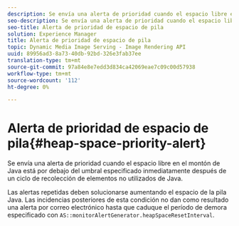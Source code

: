 ```yaml
---
description: Se envía una alerta de prioridad cuando el espacio libre en el montón de Java está por debajo del umbral especificado inmediatamente después de un ciclo de recolección de elementos no utilizados de Java.
seo-description: Se envía una alerta de prioridad cuando el espacio libre en el montón de Java está por debajo del umbral especificado inmediatamente después de un ciclo de recolección de elementos no utilizados de Java.
seo-title: Alerta de prioridad de espacio de pila
solution: Experience Manager
title: Alerta de prioridad de espacio de pila
topic: Dynamic Media Image Serving - Image Rendering API
uuid: 89956ad3-8a73-40db-92bd-326e3fab37ee
translation-type: tm+mt
source-git-commit: 97a84e8e7edd3d834ca42069eae7c09c00d57938
workflow-type: tm+mt
source-wordcount: '112'
ht-degree: 0%

---
```



# Alerta de prioridad de espacio de pila{#heap-space-priority-alert}

Se envía una alerta de prioridad cuando el espacio libre en el montón de Java está por debajo del umbral especificado inmediatamente después de un ciclo de recolección de elementos no utilizados de Java.

Las alertas repetidas deben solucionarse aumentando el espacio de la pila Java. Las incidencias posteriores de esta condición no dan como resultado una alerta por correo electrónico hasta que caduque el período de demora especificado con `AS::monitorAlertGenerator.heapSpaceResetInterval`.
